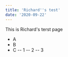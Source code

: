 ```yaml
---
title: 'Richard''s test'
date: '2020-09-22'
---
```


This is Richard's terst page
- A
- B
- C
 -- 1
 -- 2
 -- 3